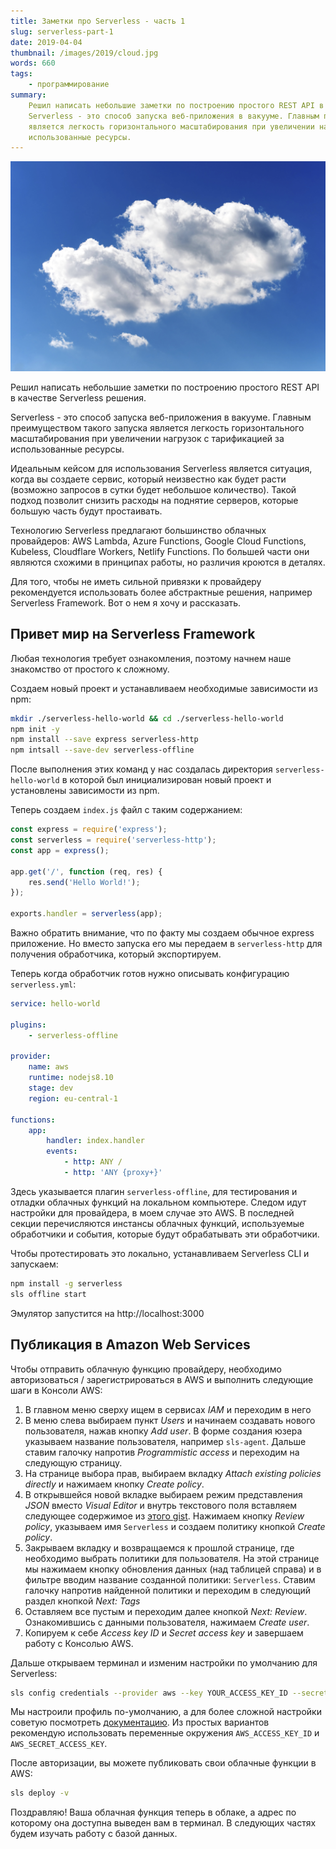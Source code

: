 ```yaml
---
title: Заметки про Serverless - часть 1
slug: serverless-part-1
date: 2019-04-04
thumbnail: /images/2019/cloud.jpg
words: 660
tags:
    - программирование
summary:
    Решил написать небольшие заметки по построению простого REST API в качестве Serverless решения.
    Serverless - это способ запуска веб-приложения в вакууме. Главным преимуществом такого запуска
    является легкость горизонтального масштабирования при увеличении нагрузок с тарификацией за
    использованные ресурсы.
---
```


![Serverless in the Clouds](/images/2019/cloud.jpg)

Решил написать небольшие заметки по построению простого REST API в качестве Serverless решения.

Serverless - это способ запуска веб-приложения в вакууме. Главным преимуществом такого запуска
является легкость горизонтального масштабирования при увеличении нагрузок с тарификацией за
использованные ресурсы.

Идеальным кейсом для использования Serverless является ситуация, когда вы создаете сервис, который
неизвестно как будет расти (возможно запросов в сутки будет небольшое количество). Такой подход
позволит снизить расходы на поднятие серверов, которые большую часть будут простаивать.

Технологию Serverless предлагают большинство облачных провайдеров: AWS Lambda, Azure Functions,
Google Cloud Functions, Kubeless, Cloudflare Workers, Netlify Functions. По большей части они
являются схожими в принципах работы, но различия кроются в деталях.

Для того, чтобы не иметь сильной привязки к провайдеру рекомендуется использовать более абстрактные
решения, например Serverless Framework. Вот о нем я хочу и рассказать.

## Привет мир на Serverless Framework

Любая технология требует ознакомления, поэтому начнем наше знакомство от простого к сложному.

Создаем новый проект и устанавливаем необходимые зависимости из npm:

```sh
mkdir ./serverless-hello-world && cd ./serverless-hello-world
npm init -y
npm install --save express serverless-http
npm intsall --save-dev serverless-offline
```

После выполнения этих команд у нас создалась директория `serverless-hello-world` в которой был
инициализирован новый проект и установлены зависимости из npm.

Теперь создаем `index.js` файл с таким содержанием:

```js
const express = require('express');
const serverless = require('serverless-http');
const app = express();

app.get('/', function (req, res) {
    res.send('Hello World!');
});

exports.handler = serverless(app);
```

Важно обратить внимание, что по факту мы создаем обычное express приложение. Но вместо запуска его
мы передаем в `serverless-http` для получения обработчика, который экспортируем.

Теперь когда обработчик готов нужно описывать конфигурацию `serverless.yml`:

```yml
service: hello-world

plugins:
    - serverless-offline

provider:
    name: aws
    runtime: nodejs8.10
    stage: dev
    region: eu-central-1

functions:
    app:
        handler: index.handler
        events:
            - http: ANY /
            - http: 'ANY {proxy+}'
```

Здесь указывается плагин `serverless-offline`, для тестирования и отладки облачных функций на
локальном компьютере. Следом идут настройки для провайдера, в моем случае это AWS. В последней
секции перечисляются инстансы облачных функций, используемые обработчики и события, которые будут
обрабатывать эти обработчики.

Чтобы протестировать это локально, устанавливаем Serverless CLI и запускаем:

```sh
npm install -g serverless
sls offline start
```

Эмулятор запустится на http://localhost:3000

## Публикация в Amazon Web Services

Чтобы отправить облачную функцию провайдеру, необходимо авторизоваться / зарегистрироваться в AWS и
выполнить следующие шаги в Консоли AWS:

1. В главном меню сверху ищем в сервисах _IAM_ и переходим в него
1. В меню слева выбираем пункт _Users_ и начинаем создавать нового пользователя, нажав кнопку _Add
   user_. В форме создания юзера указываем название пользователя, например `sls-agent`. Дальше
   ставим галочку напротив _Programmistic access_ и переходим на следующую страницу.
1. На странице выбора прав, выбираем вкладку _Attach existing policies directly_ и нажимаем кнопку
   _Create policy_.
1. В открывшейся новой вкладке выбираем режим представления _JSON_ вместо _Visual Editor_ и внутрь
   текстового поля вставляем следующее содержимое из
   [этого gist](https://gist.github.com/ServerlessBot/7618156b8671840a539f405dea2704c8). Нажимаем
   кнопку _Review policy_, указываем имя `Serverless` и создаем политику кнопкой _Create policy_.
1. Закрываем вкладку и возвращаемся к прошлой странице, где необходимо выбрать политики для
   пользователя. На этой странице мы нажимаем кнопку обновления данных (над таблицей справа) и в
   фильтре вводим название созданной политики: `Serverless`. Ставим галочку напротив найденной
   политики и переходим в следующий раздел кнопкой _Next: Tags_
1. Оставляем все пустым и переходим далее кнопкой _Next: Review_. Ознакомившись с данными
   пользователя, нажимаем _Create user_.
1. Копируем к себе _Access key ID_ и _Secret access key_ и завершаем работу с Консолью AWS.

Дальше открываем терминал и изменим настройки по умолчанию для Serverless:

```sh
sls config credentials --provider aws --key YOUR_ACCESS_KEY_ID --secret YOUR_SECRET_ACCESS_KEY
```

Мы настроили профиль по-умолчанию, а для более сложной настройки советую посмотреть
[документацию](https://serverless.com/framework/docs/providers/aws/guide/credentials/). Из простых
вариантов рекомендую использовать переменные окружения `AWS_ACCESS_KEY_ID` и
`AWS_SECRET_ACCESS_KEY`.

После авторизации, вы можете публиковать свои облачные функции в AWS:

```sh
sls deploy -v
```

Поздравляю! Ваша облачная функция теперь в облаке, а адрес по которому она доступна выведен вам в
терминал. В следующих частях будем изучать работу с базой данных.
